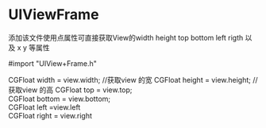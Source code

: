 # UIViewFrame
添加该文件使用点属性可直接获取View的width height  top  bottom   left  rigth 以及 x  y 等属性   

#import "UIView+Frame.h"

CGFloat width = view.width;     //获取view 的宽
CGFloat height = view.height;   //获取view 的高
CGFloat top = view.top;        
CGFloat bottom = view.bottom;   
CGFloat left =view.left      
CGFloat right = view.right   
